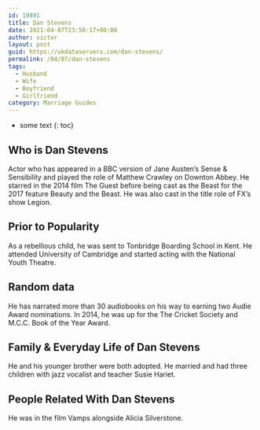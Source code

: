 ```yaml
---
id: 19891
title: Dan Stevens
date: 2021-04-07T23:50:17+00:00
author: victor
layout: post
guid: https://ukdataservers.com/dan-stevens/
permalink: /04/07/dan-stevens
tags:
  - Husband
  - Wife
  - Boyfriend
  - Girlfriend
category: Marriage Guides
---
```


* some text
{: toc}


## Who is Dan Stevens



Actor who has appeared in a BBC version of Jane Austen&#8217;s Sense & Sensibility and played the role of Matthew Crawley on Downton Abbey. He starred in the 2014 film The Guest before being cast as the Beast for the 2017 feature Beauty and the Beast. He was also cast in the title role of FX&#8217;s show Legion. 

                
                
                
## Prior to Popularity



As a rebellious child, he was sent to Tonbridge Boarding School in Kent. He attended University of Cambridge and started acting with the National Youth Theatre. 

                
                
                
## Random data



He has narrated more than 30 audiobooks on his way to earning two Audie Award nominations. In 2014, he was up for the The Cricket Society and M.C.C. Book of the Year Award. 

                
                
                
## Family & Everyday Life of Dan Stevens



He and his younger brother were both adopted. He married and had three children with jazz vocalist and teacher Susie Hariet. 

                
                
                
## People Related With Dan Stevens



He was in the film Vamps alongside Alicia Silverstone. 

                
              
            
          
          
          